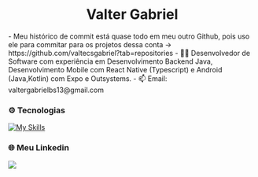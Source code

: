 <h1 align="center">Valter Gabriel</h1>
-  Meu histórico de commit está quase todo em meu outro Github, pois uso ele para commitar para os projetos dessa conta -> https://github.com/valtecsgabriel?tab=repositories
- 👨‍💻 Desenvolvedor de Software com experiência em Desenvolvimento Backend Java, Desenvolvimento Mobile com React Native (Typescript) e Android (Java,Kotlin)  com Expo e Outsystems.
- 📫 Email: valtergabrielbs13@gmail.com

### ⚙️ Tecnologias
[![My Skills](https://skillicons.dev/icons?i=java,kotlin,spring,androidstudio,react,typescript)](https://skillicons.dev)
<br>

### 🌐 Meu Linkedin
<div>
  <a href="https://www.linkedin.com/in/valter-gabriel/" target="_blank"><img src="https://img.shields.io/badge/-LinkedIn-%230077B5?style=for-the-badge&logo=linkedin&logoColor=white" target="_blank"></a>
</div>
<br>
